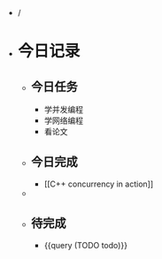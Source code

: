 - /
- # 今日记录
	- ## 今日任务
		- 学并发编程
		- 学网络编程
		- 看论文
	- ##  今日完成
		- [[C++ concurrency in action]]
	-
	- ## 待完成
		- {{query (TODO todo)}}